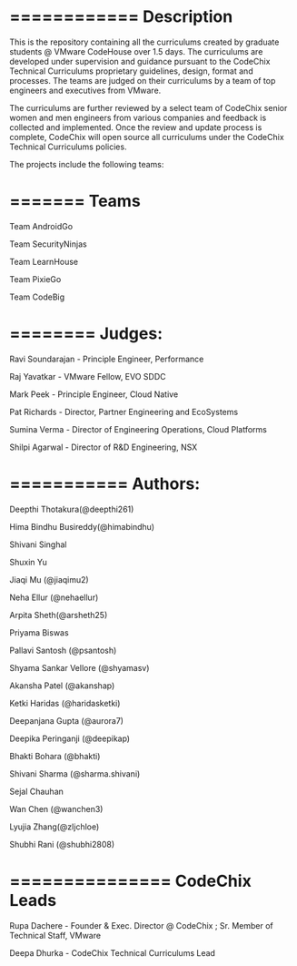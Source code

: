 
============
Description
============

This is the repository containing all the curriculums created by graduate students @ VMware CodeHouse over 1.5 days.
The curriculums are developed under supervision and guidance pursuant to the CodeChix Technical Curriculums 
proprietary guidelines, design, format and processes.
The teams are judged on their curriculums by a team of top engineers and executives from VMware.

The curriculums are further reviewed by a select team of CodeChix senior women and men engineers from various
companies and feedback is collected and implemented.  Once the review and update process is complete,
CodeChix will open source all curriculums under the CodeChix Technical Curriculums policies.

The projects include the following teams:

=======
Teams
=======

Team AndroidGo

Team SecurityNinjas

Team LearnHouse

Team PixieGo

Team CodeBig

========
Judges:
========

Ravi Soundarajan - Principle Engineer, Performance

Raj Yavatkar - VMware Fellow, EVO SDDC

Mark Peek - Principle Engineer, Cloud Native

Pat Richards - Director, Partner Engineering and EcoSystems

Sumina Verma - Director of Engineering Operations, Cloud Platforms

Shilpi Agarwal - Director of R&D Engineering, NSX

===========
Authors:
===========

Deepthi Thotakura(@deepthi261)

Hima Bindhu Busireddy(@himabindhu)

Shivani Singhal

Shuxin Yu

Jiaqi Mu (@jiaqimu2)

Neha Ellur (@nehaellur)

Arpita Sheth(@arsheth25)

Priyama Biswas

Pallavi Santosh (@psantosh)

Shyama Sankar Vellore (@shyamasv)

Akansha Patel (@akanshap)

Ketki Haridas (@haridasketki)

Deepanjana Gupta (@aurora7)

Deepika Peringanji (@deepikap)

Bhakti Bohara (@bhakti)

Shivani Sharma (@sharma.shivani)

Sejal Chauhan

Wan Chen (@wanchen3)

Lyujia Zhang(@zljchloe)

Shubhi Rani (@shubhi2808)

===============
CodeChix Leads
===============

Rupa Dachere - Founder & Exec. Director @ CodeChix ; Sr. Member of Technical Staff, VMware

Deepa Dhurka - CodeChix Technical Curriculums Lead



